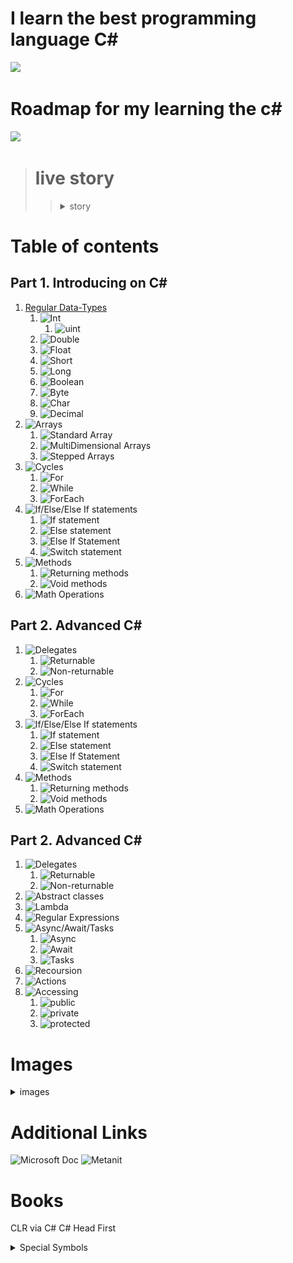 
# I learn the best programming language C#

![](https://www.freeiconspng.com/uploads/c-logo-icon-18.png)

# Roadmap for my learning the c#

![](https://media.istockphoto.com/id/691423398/ru/%D0%B2%D0%B5%D0%BA%D1%82%D0%BE%D1%80%D0%BD%D0%B0%D1%8F/%D0%B8%D0%B7%D0%B2%D0%B8%D0%BB%D0%B8%D1%81%D1%82%D0%B0%D1%8F-%D0%B4%D0%BE%D1%80%D0%BE%D0%B3%D0%B0-%D0%BD%D0%B0-%D0%B1%D0%B5%D0%BB%D0%BE%D0%BC-%D0%B8%D0%B7%D0%BE%D0%BB%D0%B8%D1%80%D0%BE%D0%B2%D0%B0%D0%BD%D0%BD%D0%BE%D0%BC-%D1%84%D0%BE%D0%BD%D0%B5-%D1%81-pin-%D0%BA%D0%BE%D0%B4%D0%B0%D0%BC%D0%B8.jpg?s=612x612&w=0&k=20&c=tfN7wEwJUJMeu4hFaCoUVa2Ot1Nb3lzDDteUS195nAg=)

> # live story
>> <details><summary>story</summary>I saw a video on youtube. something like this:how to write your first program.and I wanted to start studying this business myself, but since I didn’t have a smart computer, I just watched the video and tried not this language, but the HTML markup language, and something seemed to work out. I simultaneously studied at a technical school as a builder, but I did not like this profession. I finished my studies and went into the army, then I moved in with my brother and began to get serious, having bought myself a laptop before that, but at first I could not decide what I wanted and studied everything that was not nailed down, but soon I seriously decided to study C#</details>

# Table of contents
##  Part 1. Introducing on C#
1.  [Regular Data-Types](https://github.com/0xc0000007b/csharplearning-roadmap/blob/master/ConsoleApplication3/learning/basics/NativeDataTypes.cs)
    1. ![Int]((https://learn.microsoft.com/en-us/dotnet/csharp/language-reference/builtin-types/integral-numeric-types))
        1. ![uint](https://learn.microsoft.com/en-us/dotnet/csharp/language-reference/builtin-types/integral-numeric-types)
    2. ![Double](https://learn.microsoft.com/en-us/dotnet/csharp/language-reference/builtin-types/floating-point-numeric-types)
    3. ![Float](https://learn.microsoft.com/en-us/dotnet/csharp/language-reference/builtin-types/floating-point-numeric-types)
    4. ![Short](https://learn.microsoft.com/en-us/dotnet/csharp/language-reference/builtin-types/integral-numeric-types)
    5. ![Long](https://learn.microsoft.com/en-us/dotnet/csharp/language-reference/builtin-types/integral-numeric-types)
    6. ![Boolean](https://learn.microsoft.com/en-us/dotnet/csharp/language-reference/builtin-types/bool)
    7. ![Byte](https://learn.microsoft.com/en-us/dotnet/csharp/language-reference/builtin-types/integral-numeric-types)
    8. ![Char](https://learn.microsoft.com/en-us/dotnet/csharp/language-reference/builtin-types/char)
    9. ![Decimal](https://learn.microsoft.com/en-us/dotnet/csharp/language-reference/builtin-types/floating-point-numeric-types)
2. ![Arrays](https://github.com/0xc0000007b/csharplearning-roadmap/blob/master/ConsoleApplication3/learning/basics/ArraysAndCycles.cs)
      1. ![Standard Array](https://learn.microsoft.com/en-us/dotnet/csharp/programming-guide/arrays/single-dimensional-arrays)
      2. ![MultiDimensional Arrays](https://learn.microsoft.com/en-us/dotnet/csharp/programming-guide/arrays/multidimensional-arrays)
      3. ![Stepped Arrays](https://learn.microsoft.com/en-us/dotnet/csharp/programming-guide/arrays/jagged-arrays)
3. ![Cycles](https://github.com/0xc0000007b/csharplearning-roadmap/blob/master/ConsoleApplication3/learning/basics/ArraysAndCycles.cs)
    1. ![For](https://learn.microsoft.com/ru-ru/dotnet/csharp/language-reference/statements/iteration-statements#the-for-statement)
    2. ![While](https://learn.microsoft.com/ru-ru/dotnet/csharp/language-reference/statements/iteration-statements#the-while-statement)
    3. ![ForEach](https://learn.microsoft.com/ru-ru/dotnet/csharp/language-reference/statements/iteration-statements#the-foreach-statement)
4. ![If/Else/Else If statements](https://github.com/0xc0000007b/csharplearning-roadmap/blob/master/ConsoleApplication3/learning/basics/IfElseStatements.cs)
    1. ![If statement](https://learn.microsoft.com/en-us/dotnet/csharp/language-reference/statements/selection-statements#the-if-statement)
    2. ![Else statement](https://learn.microsoft.com/en-us/dotnet/csharp/language-reference/statements/selection-statements#the-if-statement)
    3. ![Else If Statement](https://learn.microsoft.com/en-us/dotnet/csharp/language-reference/statements/selection-statements#the-if-statement)
    4. ![Switch statement](https://learn.microsoft.com/en-us/dotnet/csharp/language-reference/statements/selection-statements#the-switch-statement)
5. ![Methods](https://github.com/0xc0000007b/csharplearning-roadmap/blob/master/ConsoleApplication3/learning/basics/Methods.cs)
    1. ![Returning methods](https://learn.microsoft.com/en-us/dotnet/csharp/programming-guide/classes-and-structs/methods)
    2. ![Void methods](https://learn.microsoft.com/en-us/dotnet/csharp/programming-guide/classes-and-structs/methods)
6. ![Math Operations](https://github.com/0xc0000007b/csharplearning-roadmap/blob/master/ConsoleApplication3/learning/basics/MathOperations.cs)
## Part 2. Advanced C#
1. ![Delegates](https://github.com/0xc0000007b/csharplearning-roadmap/blob/master/ConsoleApplication3/learning/advanced/Delegates.cs)
    1. ![Returnable](https://learn.microsoft.com/en-us/dotnet/csharp/programming-guide/classes-and-structs/methods)
    2. ![Non-returnable](https://learn.microsoft.com/en-us/dotnet/csharp/programming-guide/classes-and-structs/methods)
3. ![Cycles](https://github.com/0xc0000007b/csharplearning-roadmap/blob/master/ConsoleApplication3/learning/basics/ArraysAndCycles.cs)
   1. ![For](https://learn.microsoft.com/ru-ru/dotnet/csharp/language-reference/statements/iteration-statements#the-for-statement)
   2. ![While](https://learn.microsoft.com/ru-ru/dotnet/csharp/language-reference/statements/iteration-statements#the-while-statement)
   3. ![ForEach](https://learn.microsoft.com/ru-ru/dotnet/csharp/language-reference/statements/iteration-statements#the-foreach-statement)
4. ![If/Else/Else If statements](https://github.com/0xc0000007b/csharplearning-roadmap/blob/master/ConsoleApplication3/learning/basics/IfElseStatements.cs)
   1. ![If statement](https://learn.microsoft.com/en-us/dotnet/csharp/language-reference/statements/selection-statements#the-if-statement)
   2. ![Else statement](https://learn.microsoft.com/en-us/dotnet/csharp/language-reference/statements/selection-statements#the-if-statement)
   3. ![Else If Statement](https://learn.microsoft.com/en-us/dotnet/csharp/language-reference/statements/selection-statements#the-if-statement)
   4. ![Switch statement](https://learn.microsoft.com/en-us/dotnet/csharp/language-reference/statements/selection-statements#the-switch-statement)
5. ![Methods](https://github.com/0xc0000007b/csharplearning-roadmap/blob/master/ConsoleApplication3/learning/basics/Methods.cs)
   1. ![Returning methods](https://learn.microsoft.com/en-us/dotnet/csharp/programming-guide/classes-and-structs/methods)
   2. ![Void methods](https://learn.microsoft.com/en-us/dotnet/csharp/programming-guide/classes-and-structs/methods)
6. ![Math Operations](https://github.com/0xc0000007b/csharplearning-roadmap/blob/master/ConsoleApplication3/learning/basics/MathOperations.cs)
## Part 2. Advanced C#
1. ![Delegates](https://github.com/0xc0000007b/csharplearning-roadmap/blob/master/ConsoleApplication3/learning/advanced/Delegates.cs)
   1. ![Returnable](https://learn.microsoft.com/en-us/dotnet/csharp/programming-guide/classes-and-structs/methods)
   2. ![Non-returnable](https://learn.microsoft.com/en-us/dotnet/csharp/programming-guide/classes-and-structs/methods)
2. ![Abstract classes](https://github.com/0xc0000007b/csharplearning-roadmap/blob/master/ConsoleApplication3/learning/advanced/ClassesAnd300LayersOfAbstract.cs)
3. ![Lambda](https://github.com/0xc0000007b/csharplearning-roadmap/blob/master/ConsoleApplication3/learning/advanced/LambdaExpressions.cs)
4. ![Regular Expressions](https://github.com/0xc0000007b/csharplearning-roadmap/blob/master/ConsoleApplication3/learning/advanced/RegularExp.cs)
5. ![Async/Await/Tasks](https://github.com/0xc0000007b/csharplearning-roadmap/blob/master/ConsoleApplication3/learning/advanced/AsyncAwaitTasks.cs)
    1. ![Async](https://learn.microsoft.com/en-us/dotnet/csharp/programming-guide/concepts/async/)
    2. ![Await](https://learn.microsoft.com/en-us/dotnet/csharp/language-reference/operators/await)
    3. ![Tasks](https://learn.microsoft.com/en-us/dotnet/api/system.threading.tasks.task?view=net-7.0)
6. ![Recoursion](https://github.com/0xc0000007b/csharplearning-roadmap/blob/master/ConsoleApplication3/learning/advanced/Recoursion.cs)
7. ![Actions](https://github.com/0xc0000007b/csharplearning-roadmap/blob/master/ConsoleApplication3/learning/advanced/Actions.cs)
8. ![Accessing](https://github.com/0xc0000007b/csharplearning-roadmap/blob/master/ConsoleApplication3/learning/basics/Methods.cs)
   1. ![public](https://learn.microsoft.com/en-us/dotnet/csharp/language-reference/keywords/public)
   2. ![private](https://learn.microsoft.com/en-us/dotnet/csharp/language-reference/keywords/private)
   3. ![protected](https://learn.microsoft.com/en-us/dotnet/csharp/language-reference/keywords/protected)


# Images

<details><summary>images</summary>
<details><summary>Methods</summary>
void:
<img src="images/Methods/void.png"/>
returnable:
<img src="images/Methods/returning2darray.png"/>
</details>
<details>
<summary>Arrays</summary>
<details><summary>1 dimesion:</summary>
<img src="images/arrays/arrayinit.png" alt="">
<img src="images/arrays/arrayoutput.png" alt="">

</details>
<details><summary>Multidemensial:</summary>
<img src="images/arrays/2dArrayinit.png"/>
<img src="images/arrays/2darrayoutput.png"/>
</details>
<details><summary>Stepped arrays</summary>
<img src="images/arrays/steppedarray.png"/>
<img src="images/arrays/steppedarrayoutput.png"/>
</details>
</details>
<details><summary>Acess modifiers</summary>
<details><summary>private</summary>
<img src="images/private/private.png" alt="">
try invoke this method in main 

<img src="images/private/intellisese.png" alt="">
</details>
<details><summary>public</summary>
<img src="images/public/public.png" alt="">
try invoke this method in main 

<img src="images/public/intelissence.png" alt="">
</details>
<details><summary>protected</summary>
<img src="images/protected/protected.png" alt="">
try invoke this method in main 

<img src="images/protected/intellisense.png" alt="">
</details>
</details>
<details><summary>Delegates:</summary>
<img src="images/delegates/delegates.png" alt="">
</details>

</details>


# Additional Links
![Microsoft Doc](https://learn.microsoft.com/en-us/dotnet)
![Metanit](https://metanit.com/sharp)
# Books
CLR via C#
C# Head First



 <details>
<summary> Special Symbols</summary> 
\n - new line,
\t - tab,

\r - teleport the cursor to start of line  
 \b - split 2 last digits   
</details>
